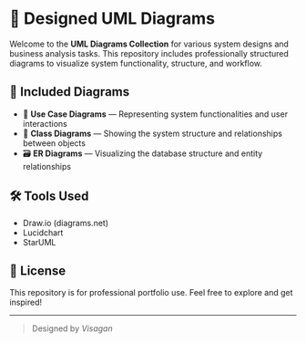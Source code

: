 # 🎨 Designed UML Diagrams

Welcome to the **UML Diagrams Collection** for various system designs and business analysis tasks. This repository includes professionally structured diagrams to visualize system functionality, structure, and workflow.

## 📁 Included Diagrams

- 📌 **Use Case Diagrams** — Representing system functionalities and user interactions
- 🧩 **Class Diagrams** — Showing the system structure and relationships between objects
- 🗃️ **ER Diagrams** — Visualizing the database structure and entity relationships


## 🛠️ Tools Used

- Draw.io (diagrams.net)
- Lucidchart
- StarUML


## 📜 License

This repository is for  professional portfolio use. Feel free to explore and get inspired!

---

> Designed by *Visagan* 
